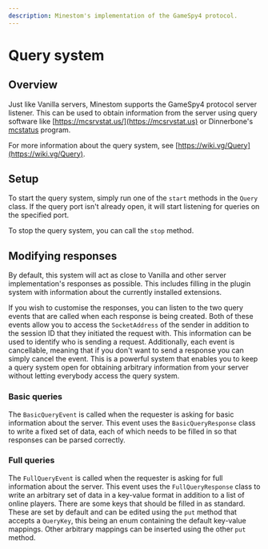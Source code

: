 ```yaml
---
description: Minestom's implementation of the GameSpy4 protocol.
---
```


# Query system

## Overview

Just like Vanilla servers, Minestom supports the GameSpy4 protocol server listener. This can be used to obtain information from the server using query software like [https://mcsrvstat.us/](https://mcsrvstat.us) or Dinnerbone's [mcstatus](https://github.com/Dinnerbone/mcstatus) program.

For more information about the query system, see [https://wiki.vg/Query](https://wiki.vg/Query).

## Setup

To start the query system, simply run one of the `start` methods in the `Query` class. If the query port isn't already open, it will start listening for queries on the specified port.

To stop the query system, you can call the `stop` method.

## Modifying responses

By default, this system will act as close to Vanilla and other server implementation's responses as possible. This includes filling in the plugin system with information about the currently installed extensions.

If you wish to customise the responses, you can listen to the two query events that are called when each response is being created. Both of these events allow you to access the `SocketAddress` of the sender in addition to the session ID that they initiated the request with. This information can be used to identify who is sending a request. Additionally, each event is cancellable, meaning that if you don't want to send a response you can simply cancel the event. This is a powerful system that enables you to keep a query system open for obtaining arbitrary information from your server without letting everybody access the query system.

### Basic queries

The `BasicQueryEvent` is called when the requester is asking for basic information about the server. This event uses the `BasicQueryResponse` class to write a fixed set of data, each of which needs to be filled in so that responses can be parsed correctly.

### Full queries

The `FullQueryEvent` is called when the requester is asking for full information about the server. This event uses the `FullQueryResponse` class to write an arbitrary set of data in a key-value format in addition to a list of online players. There are some keys that should be filled in as standard. These are set by default and can be edited using the `put` method that accepts a `QueryKey`, this being an enum containing the default key-value mappings. Other arbitrary mappings can be inserted using the other `put` method.
